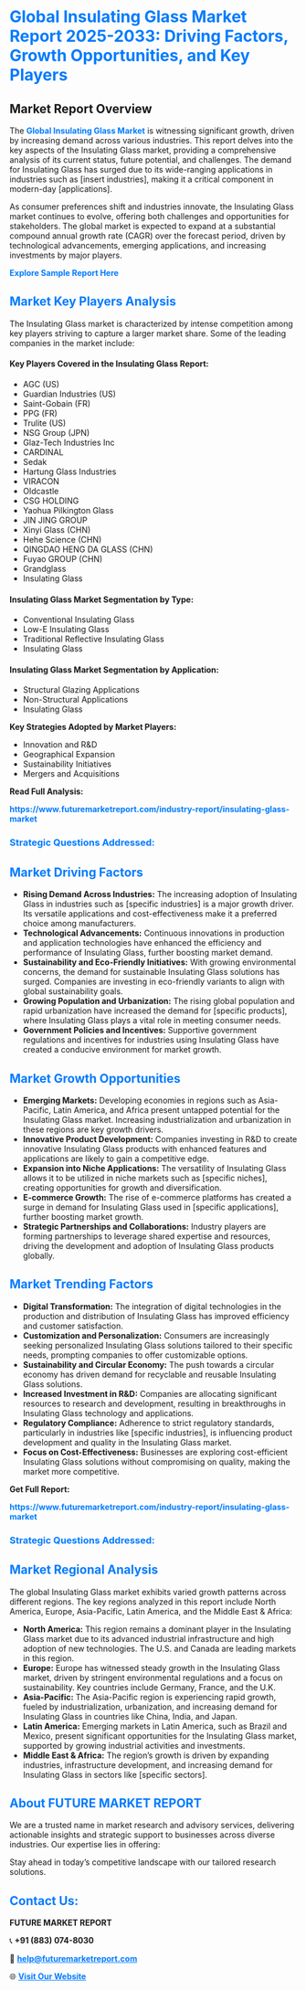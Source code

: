 <h1 style="color: #007BFF;">Global Insulating Glass Market Report 2025-2033: Driving Factors, Growth Opportunities, and Key Players</h1>

<section id="overview">
<h2>Market Report Overview</h2>
<p>The <a href="https://www.futuremarketreport.com/industry-report/insulating-glass-market" style="color: #007BFF; text-decoration: none;"><strong>Global Insulating Glass Market</strong></a> is witnessing significant growth, driven by increasing demand across various industries. This report delves into the key aspects of the Insulating Glass market, providing a comprehensive analysis of its current status, future potential, and challenges. The demand for Insulating Glass has surged due to its wide-ranging applications in industries such as [insert industries], making it a critical component in modern-day [applications].</p>
<p>As consumer preferences shift and industries innovate, the Insulating Glass market continues to evolve, offering both challenges and opportunities for stakeholders. The global market is expected to expand at a substantial compound annual growth rate (CAGR) over the forecast period, driven by technological advancements, emerging applications, and increasing investments by major players.</p>
</section>

<section id="overview">
<p><a href="https://www.futuremarketreport.com/request-sample/reportId=88558" style="color: #007BFF; text-decoration: none;"><strong>Explore Sample Report Here</strong></a></p>
</section>

<section id="key-players">
<h2 style="color: #007BFF;">Market Key Players Analysis</h2>
<p>The Insulating Glass market is characterized by intense competition among key players striving to capture a larger market share. Some of the leading companies in the market include:</p>
<h4>Key Players Covered in the Insulating Glass Report:</h4>
<ul><li>AGC (US)</li><li>Guardian Industries (US)</li><li>Saint-Gobain (FR)</li><li>PPG (FR)</li><li>Trulite (US)</li><li>NSG Group (JPN)</li><li>Glaz-Tech Industries Inc</li><li>CARDINAL</li><li>Sedak</li><li>Hartung Glass Industries</li><li>VIRACON</li><li>Oldcastle</li><li>CSG HOLDING</li><li>Yaohua Pilkington Glass</li><li>JIN JING GROUP</li><li>Xinyi Glass (CHN)</li><li>Hehe Science (CHN)</li><li>QINGDAO HENG DA GLASS (CHN)</li><li>Fuyao GROUP (CHN)</li><li>Grandglass</li><li>Insulating Glass</li></ul>
<h4>Insulating Glass Market Segmentation by Type:</h4>
<ul><li>Conventional Insulating Glass</li><li>Low-E Insulating Glass</li><li>Traditional Reflective Insulating Glass</li><li>Insulating Glass</li></ul>

<h4>Insulating Glass Market Segmentation by Application:</h4>
<ul><li>Structural Glazing Applications</li><li>Non-Structural Applications</li><li>Insulating Glass</li></ul>
<p><strong>Key Strategies Adopted by Market Players:</strong></p>
<ul>
<li>Innovation and R&D</li>
<li>Geographical Expansion</li>
<li>Sustainability Initiatives</li>
<li>Mergers and Acquisitions</li>
</ul>
</section>

<section>
<p><strong>Read Full Analysis: </strong></p><a href="https://www.futuremarketreport.com/industry-report/insulating-glass-market" style="color: #007BFF; text-decoration: none;"><strong>https://www.futuremarketreport.com/industry-report/insulating-glass-market</strong></a>
<h3 style="color: #007BFF;">Strategic Questions Addressed:</h3>
</section>

<section id="driving-factors">
<h2 style="color: #007BFF;">Market Driving Factors</h2>
<ul>
<li><strong>Rising Demand Across Industries:</strong> The increasing adoption of Insulating Glass in industries such as [specific industries] is a major growth driver. Its versatile applications and cost-effectiveness make it a preferred choice among manufacturers.</li>
<li><strong>Technological Advancements:</strong> Continuous innovations in production and application technologies have enhanced the efficiency and performance of Insulating Glass, further boosting market demand.</li>
<li><strong>Sustainability and Eco-Friendly Initiatives:</strong> With growing environmental concerns, the demand for sustainable Insulating Glass solutions has surged. Companies are investing in eco-friendly variants to align with global sustainability goals.</li>
<li><strong>Growing Population and Urbanization:</strong> The rising global population and rapid urbanization have increased the demand for [specific products], where Insulating Glass plays a vital role in meeting consumer needs.</li>
<li><strong>Government Policies and Incentives:</strong> Supportive government regulations and incentives for industries using Insulating Glass have created a conducive environment for market growth.</li>
</ul>
</section>

<section id="growth-opportunities">
<h2 style="color: #007BFF;">Market Growth Opportunities</h2>
<ul>
<li><strong>Emerging Markets:</strong> Developing economies in regions such as Asia-Pacific, Latin America, and Africa present untapped potential for the Insulating Glass market. Increasing industrialization and urbanization in these regions are key growth drivers.</li>
<li><strong>Innovative Product Development:</strong> Companies investing in R&D to create innovative Insulating Glass products with enhanced features and applications are likely to gain a competitive edge.</li>
<li><strong>Expansion into Niche Applications:</strong> The versatility of Insulating Glass allows it to be utilized in niche markets such as [specific niches], creating opportunities for growth and diversification.</li>
<li><strong>E-commerce Growth:</strong> The rise of e-commerce platforms has created a surge in demand for Insulating Glass used in [specific applications], further boosting market growth.</li>
<li><strong>Strategic Partnerships and Collaborations:</strong> Industry players are forming partnerships to leverage shared expertise and resources, driving the development and adoption of Insulating Glass products globally.</li>
</ul>
</section>

<section id="trending-factors">
<h2 style="color: #007BFF;">Market Trending Factors</h2>
<ul>
<li><strong>Digital Transformation:</strong> The integration of digital technologies in the production and distribution of Insulating Glass has improved efficiency and customer satisfaction.</li>
<li><strong>Customization and Personalization:</strong> Consumers are increasingly seeking personalized Insulating Glass solutions tailored to their specific needs, prompting companies to offer customizable options.</li>
<li><strong>Sustainability and Circular Economy:</strong> The push towards a circular economy has driven demand for recyclable and reusable Insulating Glass solutions.</li>
<li><strong>Increased Investment in R&D:</strong> Companies are allocating significant resources to research and development, resulting in breakthroughs in Insulating Glass technology and applications.</li>
<li><strong>Regulatory Compliance:</strong> Adherence to strict regulatory standards, particularly in industries like [specific industries], is influencing product development and quality in the Insulating Glass market.</li>
<li><strong>Focus on Cost-Effectiveness:</strong> Businesses are exploring cost-efficient Insulating Glass solutions without compromising on quality, making the market more competitive.</li>
</ul>
</section>

<section>
<p><strong>Get Full Report: </strong></p><a href="https://www.futuremarketreport.com/industry-report/insulating-glass-market" style="color: #007BFF; text-decoration: none;"><strong>https://www.futuremarketreport.com/industry-report/insulating-glass-market</strong></a>
<h3 style="color: #007BFF;">Strategic Questions Addressed:</h3>
</section>


<section id="regional-analysis">
<h2 style="color: #007BFF;">Market Regional Analysis</h2>
<p>The global Insulating Glass market exhibits varied growth patterns across different regions. The key regions analyzed in this report include North America, Europe, Asia-Pacific, Latin America, and the Middle East & Africa:</p>
<ul>
<li><strong>North America:</strong> This region remains a dominant player in the Insulating Glass market due to its advanced industrial infrastructure and high adoption of new technologies. The U.S. and Canada are leading markets in this region.</li>
<li><strong>Europe:</strong> Europe has witnessed steady growth in the Insulating Glass market, driven by stringent environmental regulations and a focus on sustainability. Key countries include Germany, France, and the U.K.</li>
<li><strong>Asia-Pacific:</strong> The Asia-Pacific region is experiencing rapid growth, fueled by industrialization, urbanization, and increasing demand for Insulating Glass in countries like China, India, and Japan.</li>
<li><strong>Latin America:</strong> Emerging markets in Latin America, such as Brazil and Mexico, present significant opportunities for the Insulating Glass market, supported by growing industrial activities and investments.</li>
<li><strong>Middle East & Africa:</strong> The region’s growth is driven by expanding industries, infrastructure development, and increasing demand for Insulating Glass in sectors like [specific sectors].</li>
</ul>
</section>

<footer>
<h2 style="color: #007BFF;">About FUTURE MARKET REPORT</h2>
<p>We are a trusted name in market research and advisory services, delivering actionable insights and strategic support to businesses across diverse industries. Our expertise lies in offering:</p>

<p>Stay ahead in today’s competitive landscape with our tailored research solutions.</p>

<h2 style="color: #007BFF;">Contact Us:</h2>
<p><strong>FUTURE MARKET REPORT</strong></p>
<p>📞 <strong>+91 (883) 074-8030</strong></p>
<p>📧 <strong><a href="mailto:help@futuremarketreport.com" style="color: #007BFF;">help@futuremarketreport.com</a></strong></p>
<p>🌐 <strong><a href="https://www.futuremarketreport.com/" style="color: #007BFF;">Visit Our Website</a></strong></p>
</footer>